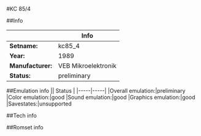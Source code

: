 #KC 85/4

##Info

||Info|
|-----|-----|
|**Setname:**|kc85_4
|**Year:**|1989
|**Manufacturer:**|VEB Mikroelektronik
|**Status:**|preliminary

##Emulation info
|| Status |
|-----|-----|
|Overall emulation:|preliminary
|Color emulation:|good
|Sound emulation:|good
|Graphics emulation:|good
|Savestates:|unsupported

##Tech info

##Romset info

<!--- START OF EDITED COMMENT DO NOT TOUCH TEXT ABOVE-->
